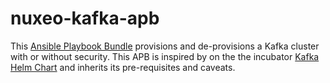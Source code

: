 # nuxeo-kafka-apb

This [Ansible Playbook Bundle](https://github.com/ansibleplaybookbundle/ansible-playbook-bundle) provisions and de-provisions a Kafka cluster with or without security. This APB is inspired by on the the incubator [Kafka Helm Chart](https://github.com/kubernetes/charts/tree/master/incubator/kafka) and inherits its pre-requisites and caveats.

